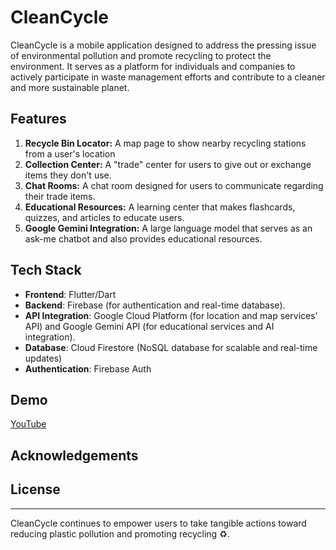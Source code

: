 # CleanCycle

CleanCycle is a mobile application designed to address the pressing issue of environmental pollution and promote recycling to protect the environment. It serves as a platform for individuals and companies to actively participate in waste management efforts and contribute to a cleaner and more sustainable planet.

## Features

1. **Recycle Bin Locator:** A map page to show nearby recycling stations from a user's location
2. **Collection Center:** A "trade" center for users to give out or exchange items they don't use.
3. **Chat Rooms:** A chat room designed for users to communicate regarding their trade items.
4. **Educational Resources:** A learning center that makes flashcards, quizzes, and articles to educate users.
5. **Google Gemini Integration:** A large language model that serves as an ask-me chatbot and also provides educational resources.
  
## Tech Stack

- **Frontend**: Flutter/Dart
- **Backend**: Firebase (for authentication and real-time database).
- **API Integration**: Google Cloud Platform (for location and map services' API) and Google Gemini API (for educational services and AI integration).
- **Database**: Cloud Firestore (NoSQL database for scalable and real-time updates)
- **Authentication**: Firebase Auth

## Demo
[YouTube](https://youtu.be/3ksH3E71mvU?si=-0GxtBV1DreOiNlv)

## Acknowledgements

## License

---
CleanCycle continues to empower users to take tangible actions toward reducing plastic pollution and promoting recycling :recycle:.
